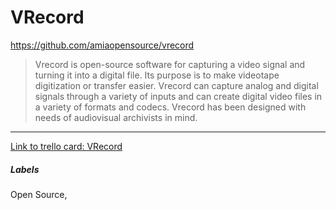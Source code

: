 # VRecord

https://github.com/amiaopensource/vrecord

>Vrecord is open-source software for capturing a video signal and turning it into a digital file. Its purpose is to make videotape digitization or transfer easier. Vrecord can capture analog and digital signals through a variety of inputs and can create digital video files in a variety of formats and codecs. Vrecord has been designed with needs of audiovisual archivists in mind.

---

[Link to trello card: VRecord](https://trello.com/c/PoMqvVIi)

##### Labels

Open Source, 